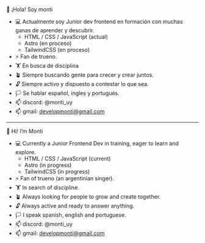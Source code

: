 👋 ¡Hola! Soy monti

- 💻 Actualmente soy Junior dev frontend en formación con muchas ganas de aprender y descubrir.
   - HTML / CSS / JavaScript (actual)
   - Astro (en proceso)
   - TailwindCSS (en proceso)
- ⚡ Fan de trueno.
- 🏋️ En busca de disciplina
- 🪴 Siempre buscando gente para crecer y crear juntos.
- 🔓 Siempre activo y dispuesto a contestar lo que sea.
- 🏳️ Se hablar español, ingles y portugués.
- 📫 discord: @monti_uy
- 📫 gmail: developmonti@gmail.com

-----

👋 Hi! I’m Monti

- 💻 Currently a Junior Frontend Dev in training, eager to learn and explore.
   - HTML / CSS / JavaScript (current)
   - Astro (in progress)
   - TailwindCSS (in progress)
- ⚡ Fan of trueno (an argentinian singer).
- 🏋️ In search of discipline.
- 🪴  Always looking for people to grow and create together.
- 🔓 Always active and ready to answer anything.
- 🏳️ I speak spanish, english and portuguese.
- 📫 discord: @monti_uy
- 📫 gmail: developmonti@gmail.com
  
